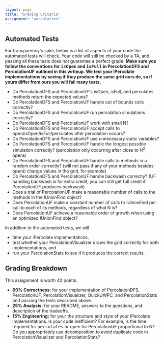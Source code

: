 ```yaml
---
layout: page
title: "Grading Criteria"
assignment: "percolation"
---
```

<h2>Automated Tests</h2>
For transparency's sake, below is a list of aspects of your code the automated tests will check. Your code will still be checked by a TA, and passing all these tests does not guarantee a perfect grade. <b> Make sure you follow the conventions for <tt>isOpen</tt> and <tt>isFull</tt> in PercolationDFS and PercolationUF outlined in this writeup. We test your IPercolate implementations by seeing if they produce the same grid ours do, so if yours differ from ours you will fail many tests. </b> 

<ul>
<li>Do PercolationDFS and PercolationUF's isOpen, isFull, and percolates methods return the expected values? </li>
<li>Do PercolationDFS and PercolationUF handle out of bounds calls correctly?</li>
<li>Do PercolationDFS and PercolationUF run percolation simulations correctly?</li>
<li>Do PercolationDFS and PercolationUF work with small N?</li>
<li>Do PercolationDFS and PercolationUF accept calls to open/isOpen/isFull/percolates after percolation occurs?</li>
<li>Do PercolationDFS and PercolationUF use unnecessary static variables?</li>
<li>Do PercolationDFS and PercolationUF handle the longest possible simulation correctly? (percolation only occurring after close to N<sup>2</sup> opens) </li>
<li>Do PercolationDFS and PercolationUF handle calls to methods in a random order correctly? (will not pass if any of your methods besides open() change values in the grid, for example) </li>
<li>Do PercolationDFS and PercolationUF handle backwash correctly? (UF handling backwash is for extra credit, you can still get full credit if PercolationUF produces backwash)</li>
<li>Does a trial of PercolationUF make a reasonable number of calls to the methods in the IUnionFind object?</li>
<li>Does PercolationUF make a constant number of calls to IUnionFind per call to each of its methods, regardless of what N is?</li>
<li>Does PercolationUF achieve a reasonable order of growth when using an optimized IUnionFind object?</li>
</ul>

In addition to the automated tests, we will 
<ul>
<li> time your IPercolate implementations,</li> 
<li> test whether your PercolationVisualizer draws the grid correctly for
both implementations, and  </li>
<li> run your PercolationStats to see if it produces the correct results.</li>
</ul>

<h2>Grading Breakdown</h2>
This assignment is worth 40 points. 

<ul>
<li> <strong>60% Correctness:</strong> for your implementation of
PercolationDFS, PercolationUF, PercolationVisualizer, QuickUWPC, and
PercolationStats and passing the tests described above.</li>
<li> <strong>25% Analysis:</strong> for your README, answers to the
questions,  and description of the tradeoffs.
<li> <strong>15% Engineering:</strong> for your the structure and style of
your IPercolate implementations. Is your code inefficient? For example, is
the time required for <tt>percolates</tt> or <tt>open</tt> for PercolationUF proportional to
N? Do you
appropriately use decomposition to avoid duplicate code in
PercolationVisualizer and PercolationStats? </li>
</ul>

